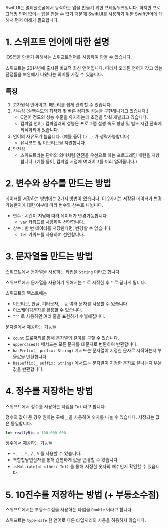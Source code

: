 ﻿SwiftUI는 멀티플랫폼에서 동작하는 앱을 만들기 위한 프레임워크입니다. 하지만 프로그래밍 언어 없이는 앱을 만들 수 없기 때문에 SwiftUI를 사용하기 위한 Swift언어에 대해서 먼저 이해가 필요합니다.

# 1. 스위프트 언어에 대한 설명

iOS앱을 만들기 위해서는 스위프트언어를 사용하여 만들 수 있습니다.

스위프트는 2014년에 출시된 비교적 최신 언어입니다. 따라서 오래된 언어가 갖고 있는 단점들을 보완해서 나왔다는 의미를 가질 수 있습니다.

## 특징

1.  고차원적 언어이고, 메모리를 쉽게 관리할 수 있습니다.
2.  신속성 (실행속도의 최적화 및 빠른 컴파일 성능을 구현해나가고 있습니다.)
    -   C언어 정도의 성능 수준을 유지하는데 초점을 맞춰 개발되고 있습니다.
    -   컴파일 언어 : 컴파일러의 성능은 프로그램 실행 속도 향상 및 빌드 시간 단축에 최적화되어 있습니다.
3.  언어의 자유도가 높습니다. (예를 들어 `()` , `;` 가 생략가능합니다)
    -   유니코드 및 이모티콘을 지원합니다.
4.  안전성
    -   스위프트라는 단어의 의미처럼 안전을 우선으로 하는 프로그래밍 패턴을 지향합니다. (예를 들어, 컴파일 시점에 여러버그를 미리 알려줍니다.)

# 2. 변수와 상수를 만드는 방법

데이터를 저장하는 방법에는 2가지 방법이 있습니다. 이 2가지는 저장된 데이터가 변경가능한지에 대한 여부에 따라 변수와 상수로 나뉩니다.

-   변수 : 시간이 지남에 따라 데이터가 변경가능합니다.
    -   `var` 키워드를 사용하여 선언합니다.
-   상수 : 한 번 데이터를 저장한다면, 변경할 수 없습니다.
    -   `let` 키워드를 사용하여 선언합니다.

# 3. 문자열을 만드는 방법

스위프트에서 문자열을 사용하는 타입을 `String` 이라고 합니다.

스위프트에서 문자열을 사용하기 위해서는 `"` 로 시작한 후 `"` 로 끝나게 됩니다.

스위프트의 텍스트에는

-   이모티콘, 한글, 기타문자, `.` 등 여러 문자를 사용할 수 있습니다.
-   이스케이핑문자를 활용할 수 있습니다.
-   `"""` 로 사용하면 여러 줄을 표현하기 수월해집니다.

문자열에서 제공하는 기능들

-   `count` 프로퍼티를 통해 문자열의 길이를 구할 수 있습니다.
-   `uppercased()` 메서드는 모든 문자를 대문자로 변환하여 반환합니다.
-   `hasPrefix(_ prefix: String)` 메서드는 문자열이 지정한 문자로 시작하는지 부울값을 반환합니다.
-   `hasSuffix(_ suffix: String)` 메서드는 문자열이 지정한 문자로 끝나는지 부울값을 반환합니다.

# 4. 정수를 저장하는 방법

스위프트에서 정수를 사용하는 타입을 `Int` 라고 합니다.

정수의 값이 큰 경우 원하는 곳에 `_` 을 사용하여 숫자를 나눌 수 있습니다. 저장되는 값은 동일합니다.

```swift
let reallyBig = 100_000_000
```

정수에서 제공하는 기능들

-   `+` , `-` , `*` , `/` , `%` 를 사용할 수 있습니다.
-   복합할당연산자를 통해 간편하게 값을 변경할 수 있습니다.
-   `isMultiple(of other: Int)` 를 통해 지정한 숫자의 배수인지 확인할 수 있습니다.

# 5. 10진수를 저장하는 방법 (+ 부동소수점)

스위프트에서는 부동소수점을 사용하는 타입을 `Double` 이라고 합니다.

스위프트는 `type-safe` 한 언어로 다른 타입끼리의 사용을 허용하지 않습니다.
